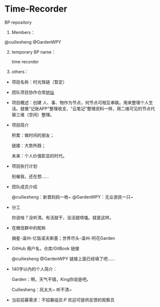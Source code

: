 # Time-Recorder
BP repository

1. Members：

  @cuiliesheng  @GardenWPY

2. temporary BP name：

    time recorder

3. others：

- 项目名称：时光珠链（暂定）

- 团队项目协作仓库[地址](https://github.com/GardenWPY/Time-Recorder/edit/master/README.md)

- 项目概述：创建 人、事、物作为节点，何节点可相互串联。用来整理个人生活。就像“记账APP”整理收支、“云笔记”整理资料一样，用二维可见的节点代替三维（空间）整理。

- 项目简介

     积累：做时间的朋友；

     链接：大势所趋；

     未来：个人价值彰显的时代。

- 项目执行计划
    
    别催我，还在想……


- 团队成员介绍

    @cuiliesheng：新晋妈妈一枚~ @GardenWPY：无业游民一只~

- 分工

    你说啥？没听清。有活就干，没活就唠嗑。就是这样。
    

- 在微信群中的昵称

    摘星-温州-忆饭诺夫斯基；世界尽头-温州-阿花Garden
    
- GitHub 用户名，仓库/GitBook 链接
   
     @cuiliesheng  @GardenWPY  链接上面已经填了吧……

- 140字以内的个人简介：

    Garden：啊，天气不错，King你说是吧。
    
    Cuiliesheng：风太大~ 听不清~

- 当前招募需求：不招募组员:P 欢迎可提供反馈的观察员



